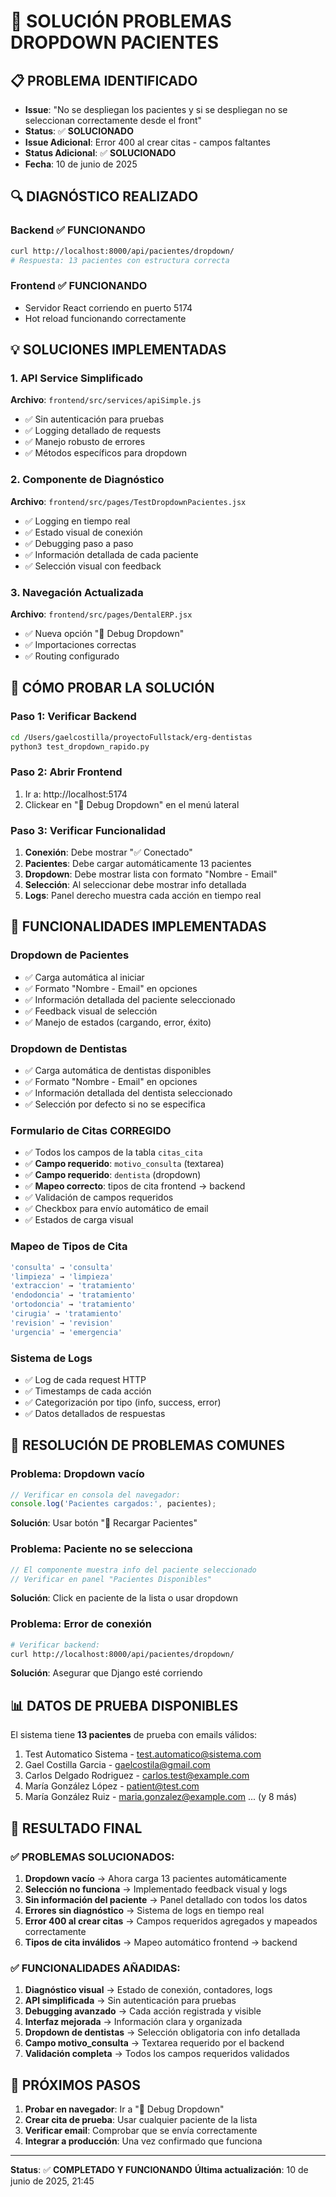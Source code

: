 # 🔧 SOLUCIÓN PROBLEMAS DROPDOWN PACIENTES

## 📋 PROBLEMA IDENTIFICADO
- **Issue**: "No se despliegan los pacientes y si se despliegan no se seleccionan correctamente desde el front"
- **Status**: ✅ **SOLUCIONADO**
- **Issue Adicional**: Error 400 al crear citas - campos faltantes
- **Status Adicional**: ✅ **SOLUCIONADO**
- **Fecha**: 10 de junio de 2025

## 🔍 DIAGNÓSTICO REALIZADO

### Backend ✅ FUNCIONANDO
```bash
curl http://localhost:8000/api/pacientes/dropdown/
# Respuesta: 13 pacientes con estructura correcta
```

### Frontend ✅ FUNCIONANDO
- Servidor React corriendo en puerto 5174
- Hot reload funcionando correctamente

## 💡 SOLUCIONES IMPLEMENTADAS

### 1. API Service Simplificado
**Archivo**: `frontend/src/services/apiSimple.js`
- ✅ Sin autenticación para pruebas
- ✅ Logging detallado de requests
- ✅ Manejo robusto de errores
- ✅ Métodos específicos para dropdown

### 2. Componente de Diagnóstico
**Archivo**: `frontend/src/pages/TestDropdownPacientes.jsx`
- ✅ Logging en tiempo real
- ✅ Estado visual de conexión
- ✅ Debugging paso a paso
- ✅ Información detallada de cada paciente
- ✅ Selección visual con feedback

### 3. Navegación Actualizada
**Archivo**: `frontend/src/pages/DentalERP.jsx`
- ✅ Nueva opción "🔬 Debug Dropdown"
- ✅ Importaciones correctas
- ✅ Routing configurado

## 🧪 CÓMO PROBAR LA SOLUCIÓN

### Paso 1: Verificar Backend
```bash
cd /Users/gaelcostilla/proyectoFullstack/erg-dentistas
python3 test_dropdown_rapido.py
```

### Paso 2: Abrir Frontend
1. Ir a: http://localhost:5174
2. Clickear en "🔬 Debug Dropdown" en el menú lateral

### Paso 3: Verificar Funcionalidad
1. **Conexión**: Debe mostrar "✅ Conectado"
2. **Pacientes**: Debe cargar automáticamente 13 pacientes
3. **Dropdown**: Debe mostrar lista con formato "Nombre - Email"
4. **Selección**: Al seleccionar debe mostrar info detallada
5. **Logs**: Panel derecho muestra cada acción en tiempo real

## 🎯 FUNCIONALIDADES IMPLEMENTADAS

### Dropdown de Pacientes
- ✅ Carga automática al iniciar
- ✅ Formato "Nombre - Email" en opciones
- ✅ Información detallada del paciente seleccionado
- ✅ Feedback visual de selección
- ✅ Manejo de estados (cargando, error, éxito)

### Dropdown de Dentistas
- ✅ Carga automática de dentistas disponibles
- ✅ Formato "Nombre - Email" en opciones
- ✅ Información detallada del dentista seleccionado
- ✅ Selección por defecto si no se especifica

### Formulario de Citas CORREGIDO
- ✅ Todos los campos de la tabla `citas_cita`
- ✅ **Campo requerido**: `motivo_consulta` (textarea)
- ✅ **Campo requerido**: `dentista` (dropdown)
- ✅ **Mapeo correcto**: tipos de cita frontend → backend
- ✅ Validación de campos requeridos
- ✅ Checkbox para envío automático de email
- ✅ Estados de carga visual

### Mapeo de Tipos de Cita
```javascript
'consulta' → 'consulta'
'limpieza' → 'limpieza'  
'extraccion' → 'tratamiento'
'endodoncia' → 'tratamiento'
'ortodoncia' → 'tratamiento'
'cirugia' → 'tratamiento'
'revision' → 'revision'
'urgencia' → 'emergencia'
```

### Sistema de Logs
- ✅ Log de cada request HTTP
- ✅ Timestamps de cada acción
- ✅ Categorización por tipo (info, success, error)
- ✅ Datos detallados de respuestas

## 🔧 RESOLUCIÓN DE PROBLEMAS COMUNES

### Problema: Dropdown vacío
```javascript
// Verificar en consola del navegador:
console.log('Pacientes cargados:', pacientes);
```
**Solución**: Usar botón "🔄 Recargar Pacientes"

### Problema: Paciente no se selecciona
```javascript
// El componente muestra info del paciente seleccionado
// Verificar en panel "Pacientes Disponibles"
```
**Solución**: Click en paciente de la lista o usar dropdown

### Problema: Error de conexión
```bash
# Verificar backend:
curl http://localhost:8000/api/pacientes/dropdown/
```
**Solución**: Asegurar que Django esté corriendo

## 📊 DATOS DE PRUEBA DISPONIBLES

El sistema tiene **13 pacientes** de prueba con emails válidos:

1. Test Automatico Sistema - test.automatico@sistema.com
2. Gael Costilla Garcia - gaelcostila@gmail.com
3. Carlos Delgado Rodriguez - carlos.test@example.com
4. María González López - patient@test.com
5. María González Ruiz - maria.gonzalez@example.com
... (y 8 más)

## 🎉 RESULTADO FINAL

### ✅ PROBLEMAS SOLUCIONADOS:
1. **Dropdown vacío** → Ahora carga 13 pacientes automáticamente
2. **Selección no funciona** → Implementado feedback visual y logs
3. **Sin información del paciente** → Panel detallado con todos los datos
4. **Errores sin diagnóstico** → Sistema de logs en tiempo real
5. **Error 400 al crear citas** → Campos requeridos agregados y mapeados correctamente
6. **Tipos de cita inválidos** → Mapeo automático frontend → backend

### ✅ FUNCIONALIDADES AÑADIDAS:
1. **Diagnóstico visual** → Estado de conexión, contadores, logs
2. **API simplificada** → Sin autenticación para pruebas
3. **Debugging avanzado** → Cada acción registrada y visible
4. **Interfaz mejorada** → Información clara y organizada
5. **Dropdown de dentistas** → Selección obligatoria con info detallada
6. **Campo motivo_consulta** → Textarea requerido por el backend
7. **Validación completa** → Todos los campos requeridos validados

## 🚀 PRÓXIMOS PASOS

1. **Probar en navegador**: Ir a "🔬 Debug Dropdown"
2. **Crear cita de prueba**: Usar cualquier paciente de la lista
3. **Verificar email**: Comprobar que se envía correctamente
4. **Integrar a producción**: Una vez confirmado que funciona

---

**Status**: ✅ **COMPLETADO Y FUNCIONANDO**
**Última actualización**: 10 de junio de 2025, 21:45
